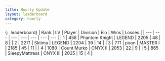 ```yaml
---
title: Hourly Update
layout: leaderboard
category: hourly
---
```


{: .leaderboard}
| Rank | LV | Player | Division | Elo | Wins | Losses |
| --- | --- | --- | --- | --- | --- | --- |
| <span data-change="0">1</span> | 458 | <span title="ID: 742939">Phantom Knight</span> | LEGEND | <span data-change="0">2205</span> | <span data-change="0">48</span> | <span data-change="0">8</span> |
| <span data-change="0">2</span> | 2271 | <span title="ID: 353063">Sktima</span> | LEGEND | <span data-change="0">2204</span> | <span data-change="0">39</span> | <span data-change="0">14</span> |
| <span data-change="0">3</span> | 771 | <span title="ID: 540690">poon</span> | MASTER I | <span data-change="0">2185</span> | <span data-change="0">45</span> | <span data-change="0">11</span> |
| <span data-change="0">4</span> | 1080 | <span title="ID: 498323">Count Murko</span> | ONYX II | <span data-change="2">2053</span> | <span data-change="2">22</span> | <span data-change="1">9</span> |
| <span data-change="0">5</span> | 865 | <span title="ID: 153129">SleepyMattress</span> | ONYX III | <span data-change="0">2035</span> | <span data-change="0">15</span> | <span data-change="0">4</span> |